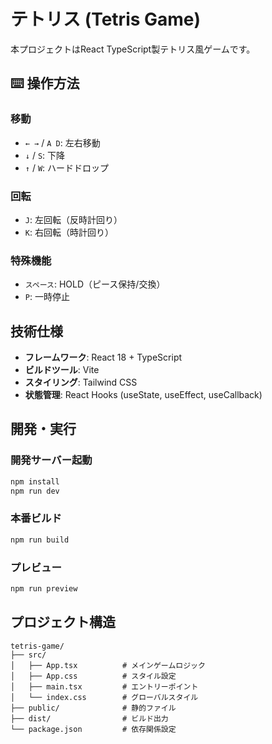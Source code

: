 # テトリス (Tetris Game)

本プロジェクトはReact TypeScript製テトリス風ゲームです。


## ⌨️ 操作方法

### 移動
- `← →` / `A D`: 左右移動
- `↓` / `S`: 下降
- `↑` / `W`: ハードドロップ

### 回転
- `J`: 左回転（反時計回り）
- `K`: 右回転（時計回り）

### 特殊機能
- `スペース`: HOLD（ピース保持/交換）
- `P`: 一時停止

## 技術仕様

- **フレームワーク**: React 18 + TypeScript
- **ビルドツール**: Vite
- **スタイリング**: Tailwind CSS
- **状態管理**: React Hooks (useState, useEffect, useCallback)

## 開発・実行

### 開発サーバー起動
```bash
npm install
npm run dev
```

### 本番ビルド
```bash
npm run build
```

### プレビュー
```bash
npm run preview
```

## プロジェクト構造

```
tetris-game/
├── src/
│   ├── App.tsx          # メインゲームロジック
│   ├── App.css          # スタイル設定
│   ├── main.tsx         # エントリーポイント
│   └── index.css        # グローバルスタイル
├── public/              # 静的ファイル
├── dist/                # ビルド出力
└── package.json         # 依存関係設定
```
